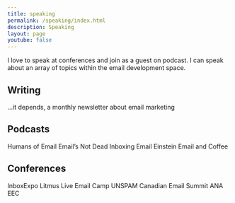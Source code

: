 ```yaml
---
title: speaking
permalink: /speaking/index.html
description: Speaking
layout: page
youtube: false
---
```


I love to speak at conferences and join as a guest on podcast. I can speak about an array of topics within the email development space.




## Writing
…it depends, a monthly newsletter about email marketing

## Podcasts
Humans of Email
Email’s Not Dead
Inboxing
Email Einstein
Email and Coffee

## Conferences
InboxExpo
Litmus Live
Email Camp
UNSPAM
Canadian Email Summit
ANA EEC

